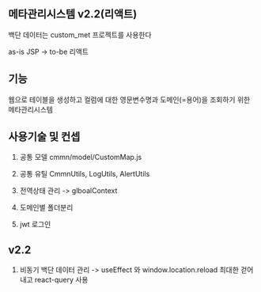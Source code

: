 ## 메타관리시스템 v2.2(리액트)

백단 데이터는 custom_met 프로젝트를 사용한다

as-is JSP -> to-be 리액트

## 기능

웹으로 테이블을 생성하고 컬럼에 대한 영문변수명과 도메인(=용어)을 조회하기 위한 메타관리시스템

## 사용기술 및 컨셉

1. 공통 모델 cmmn/model/CustomMap.js

2. 공통 유틸 CmmnUtils, LogUtils, AlertUtils

3. 전역상태 관리 -> glboalContext

4. 도메인별 폴더분리

5. jwt 로그인

## v2.2

1. 비동기 백단 데이터 관리 -> useEffect 와 window.location.reload 최대한 걷어내고 react-query 사용

